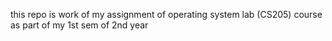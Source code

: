 this repo is work of my assignment of operating system lab (CS205) course as part of my 1st sem of 2nd year
